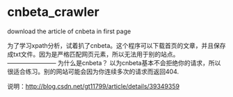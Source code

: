 cnbeta_crawler
==============

download the article of cnbeta in first page

为了学习xpath分析，试着扒了cnbeta。这个程序可以下载首页的文章，并且保存成txt文件。因为是严格匹配网页元素，所以无法用于别的站点。
————————
为什么是cnbeta？
以为cnbeta基本不会拒绝你的请求，所以很适合练习。别的网站可能会因为你连续多次的请求而返回404.

说明：http://blog.csdn.net/gt11799/article/details/39349359
